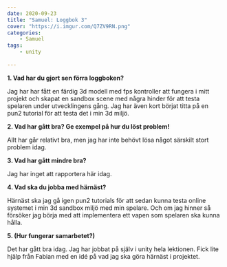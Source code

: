 ```yaml
---
date: 2020-09-23
title: "Samuel: Loggbok 3"
cover: "https://i.imgur.com/Q7ZV9RN.png"
categories: 
    - Samuel
tags:
    - unity
    
---
```


 **1. Vad har du gjort sen förra loggboken?**

Jag har har fått en färdig 3d modell med fps kontroller att fungera i mitt projekt och skapat en sandbox scene med några hinder för att testa spelaren under utvecklingens gång.  Jag har även kort börjat titta på en pun2 tutorial för att testa det i min 3d miljö. 




 **2. Vad har gått bra? Ge exempel på hur du löst problem!**

Allt har går relativt bra, men jag har inte behövt lösa något särskilt stort problem idag.




 **3. Vad har gått mindre bra?**

Jag har inget att rapportera här idag. 



**4. Vad ska du jobba med härnäst?**

Härnäst ska jag gå igen pun2 tutorials för att sedan kunna testa online systemet i min 3d sandbox miljö med min spelare. Och om jag hinner så försöker jag börja med att implementera ett vapen som spelaren ska kunna hålla.



**5. (Hur fungerar samarbetet?)**

Det har gått bra idag. Jag har jobbat på själv i unity hela lektionen. Fick lite hjälp från Fabian med en idé på vad jag ska göra härnäst i projektet.

